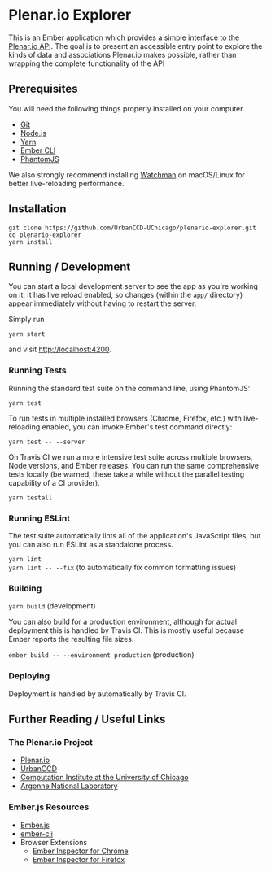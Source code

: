 # Plenar.io Explorer

This is an Ember application which provides a simple interface to the [Plenar.io API](https://github.com/UrbanCCD-UChicago/plenario). The goal is to present an accessible entry point to explore the kinds of data and associations Plenar.io makes possible, rather than wrapping the complete functionality of the API

## Prerequisites

You will need the following things properly installed on your computer.

* [Git](https://git-scm.com/)
* [Node.js](https://nodejs.org/)
* [Yarn](https://yarnpkg.com/)
* [Ember CLI](https://ember-cli.com/)
* [PhantomJS](http://phantomjs.org/)

We also strongly recommend installing [Watchman](https://facebook.github.io/watchman/) on macOS/Linux for better live-reloading performance.

## Installation

`git clone https://github.com/UrbanCCD-UChicago/plenario-explorer.git`  
`cd plenario-explorer`  
`yarn install`

## Running / Development

You can start a local development server to see the app as you're working on it. It has live reload enabled, so changes (within the `app/` directory) appear immediately without having to restart the server.

Simply run

`yarn start`

and visit [http://localhost:4200](http://localhost:4200).

### Running Tests

Running the standard test suite on the command line, using PhantomJS:

`yarn test`

To run tests in multiple installed browsers (Chrome, Firefox, etc.) with live-reloading enabled, you can invoke Ember's test command directly:

`yarn test -- --server`

On Travis CI we run a more intensive test suite across multiple browsers, Node versions, and Ember releases. You can run the same comprehensive tests locally (be warned, these take a while without the parallel testing capability of a CI provider).

`yarn testall`

### Running ESLint

The test suite automatically lints all of the application's JavaScript files, but you can also run ESLint as a standalone process.

`yarn lint`  
`yarn lint -- --fix` (to automatically fix common formatting issues)

### Building

`yarn build` (development)

You can also build for a production environment, although for actual deployment this is handled by Travis CI. This is mostly useful because Ember reports the resulting file sizes.

`ember build -- --environment production` (production)

### Deploying

Deployment is handled by automatically by Travis CI.

## Further Reading / Useful Links

### The Plenar.io Project

* [Plenar.io](http://plenar.io)
* [UrbanCCD](http://www.urbanccd.org)
* [Computation Institute at the University of Chicago](https://www.ci.uchicago.edu)
* [Argonne National Laboratory](http://www.anl.gov)

### Ember.js Resources

* [Ember.js](http://emberjs.com/)
* [ember-cli](https://ember-cli.com/)
* Browser Extensions
  * [Ember Inspector for Chrome](https://chrome.google.com/webstore/detail/ember-inspector/bmdblncegkenkacieihfhpjfppoconhi)
  * [Ember Inspector for Firefox](https://addons.mozilla.org/en-US/firefox/addon/ember-inspector/)
